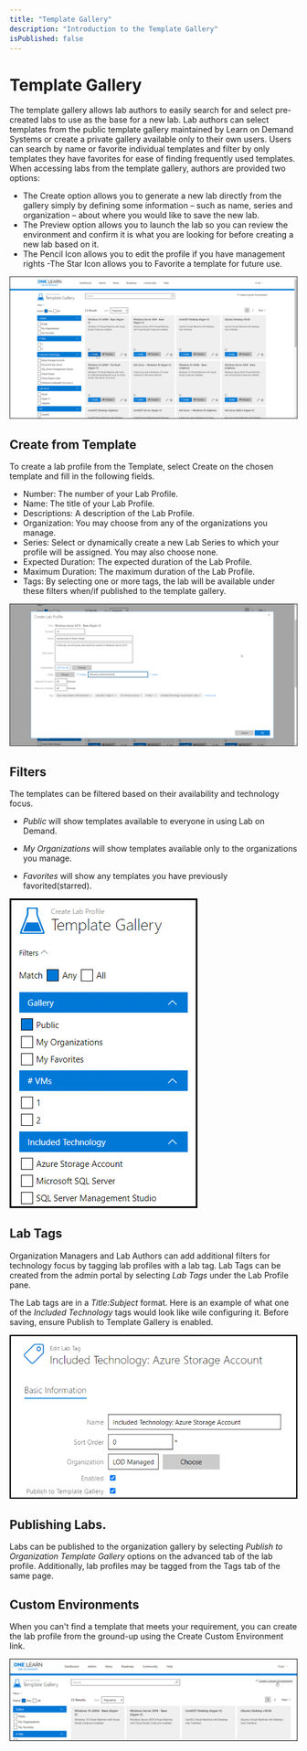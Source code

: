 ```yaml
---
title: "Template Gallery"
description: "Introduction to the Template Gallery"
isPublished: false
---
```


# Template Gallery

The template gallery allows lab authors to easily search for and select pre-created labs to use as the base for a new lab. Lab authors can select templates from the public template gallery maintained by Learn on Demand Systems or create a private gallery available only to their own users. Users can search by name or favorite individual templates and filter by only templates they have favorites for ease of finding frequently used templates. When accessing labs from the template gallery, authors are provided two options:

 - The Create option allows you to generate a new lab directly from the gallery simply by defining some information – such as name, series and organization – about where you would like to save the new lab.
 - The Preview option allows you to launch the lab so you can review the environment and confirm it is what you are looking for before creating a new lab based on it.
 - The Pencil Icon allows you to edit the profile if you have management rights
 -The Star Icon allows you to Favorite a template for future use.

![](images/template-gallery.png)

## Create from Template

To create a lab profile from the Template, select Create on the chosen template and fill in the following fields.

- Number: The number of your Lab Profile.
- Name: The title of your Lab Profile.
- Descriptions: A description of the Lab Profile.
- Organization: You may choose from any of the organizations you manage.
- Series: Select or dynamically create a new Lab Series to which your profile will be assigned. You may also choose none.
- Expected Duration: The expected duration of the Lab Profile.
- Maximum Duration: The maximum duration of the Lab Profile.
- Tags: By selecting one or more tags, the lab will be available under these filters when/if published to the template gallery. 

![](images/template-gallery-create-profile.png)

## Filters

The templates can be filtered based on their availability and technology focus.

- *Public* will show templates available to everyone in using Lab on Demand.

- *My Organizations* will show templates available only to the organizations you manage.

- *Favorites* will show any templates you have previously favorited(starred).

![](images/template-gallery-filters.png)

## Lab Tags

Organization Managers and Lab Authors can add additional filters for technology focus by tagging lab profiles with a lab tag. Lab Tags can be created from the admin portal by selecting *Lab Tags* under the Lab Profile pane. 

The Lab tags are in a *Title:Subject* format.
Here is an example of what one of the *Included Technology* tags would look like wile configuring it. Before saving, ensure Publish to Template Gallery is enabled.


![](images/template-gallery-lab-tags.png)

## Publishing Labs.

Labs can be published to the organization gallery by selecting *Publish to Organization Template Gallery* options on the advanced tab of the lab profile. Additionally, lab profiles may be tagged from the Tags tab of the same page.

## Custom Environments

When you can't find a template that meets your requirement, you can create the lab profile from the ground-up using the Create Custom Environment link.

![](images/template-gallery-to-legacy.png)
